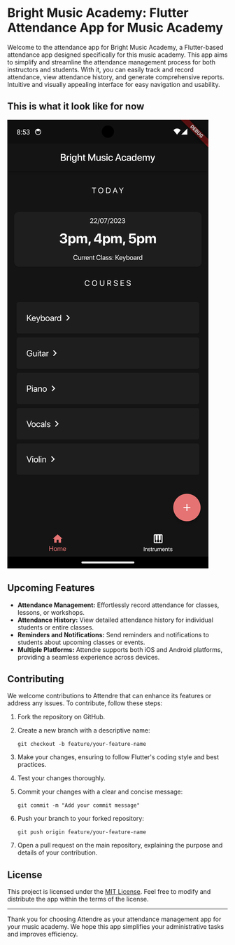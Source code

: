 # Bright Music Academy: Flutter Attendance App for Music Academy

Welcome to the attendance app for Bright Music Academy, a Flutter-based attendance app designed specifically for this music academy. This app aims to simplify and streamline the attendance management process for both instructors and students. With it, you can easily track and record attendance, view attendance history, and generate comprehensive reports. Intuitive and visually appealing interface for easy navigation and usability.

## This is what it look like for now
![Screenshot One](/readme_assets/Screenshot_1690039434.png)

## Upcoming Features

- **Attendance Management:** Effortlessly record attendance for classes, lessons, or workshops.
- **Attendance History:** View detailed attendance history for individual students or entire classes.
- **Reminders and Notifications:** Send reminders and notifications to students about upcoming classes or events.
- **Multiple Platforms:** Attendre supports both iOS and Android platforms, providing a seamless experience across devices.


## Contributing

We welcome contributions to Attendre that can enhance its features or address any issues. To contribute, follow these steps:

1. Fork the repository on GitHub.

2. Create a new branch with a descriptive name:

   ```
   git checkout -b feature/your-feature-name
   ```

3. Make your changes, ensuring to follow Flutter's coding style and best practices.

4. Test your changes thoroughly.

5. Commit your changes with a clear and concise message:

   ```
   git commit -m "Add your commit message"
   ```

6. Push your branch to your forked repository:

   ```
   git push origin feature/your-feature-name
   ```

7. Open a pull request on the main repository, explaining the purpose and details of your contribution.

## License

This project is licensed under the [MIT License](LICENSE). Feel free to modify and distribute the app within the terms of the license.

---

Thank you for choosing Attendre as your attendance management app for your music academy. We hope this app simplifies your administrative tasks and improves efficiency.
